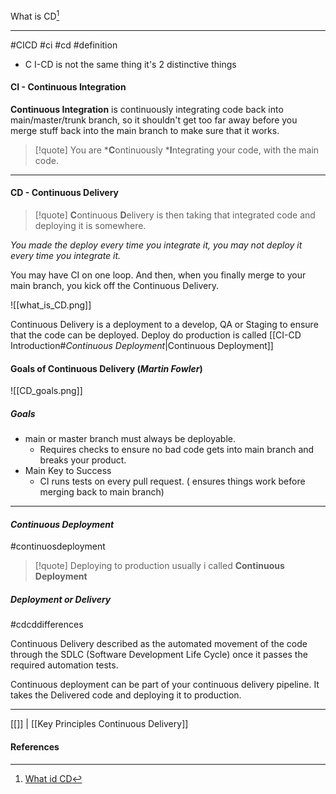 What is CD[^1]
***
#CICD #ci #cd #definition 

- C I-CD is not the same thing it's 2 distinctive things

#### CI - Continuous Integration
**Continuous Integration** is continuously integrating code back into main/master/trunk branch, so it shouldn't get too far away before you merge stuff back into the main branch to make sure that it works.

>[!quote] You are ***C**ontinuously ***I**ntegrating your code, with the main code.
 

***

#### CD - Continuous Delivery

>[!quote] **C**ontinuous **D**elivery is then taking that integrated code and deploying it is somewhere.

*You made the deploy every time you integrate it, you may not deploy it every time you integrate it.*

You may have CI on one loop.
And then, when you finally merge to your main branch, you kick off the Continuous Delivery.

![[what_is_CD.png]]

Continuous Delivery is a deployment to a develop, QA or Staging to ensure that the code can be deployed.
Deploy do production is called [[CI-CD Introduction#*Continuous Deployment*|Continuous Deployment]]

#### Goals of Continuous Delivery (*Martin Fowler*)

![[CD_goals.png]]

##### Goals
- main or master branch must always be deployable.
	- Requires checks to ensure no bad code gets into main branch and breaks your product.
- Main Key to Success
	- CI runs tests on every pull request.
		( ensures things work before merging back to main branch)



***

#### *Continuous Deployment*
#continuosdeployment

>[!quote] Deploying to production usually i called **Continuous Deployment**


##### Deployment or Delivery
#cdcddifferences

Continuous Delivery described as the automated movement of the code through the SDLC (Software Development Life Cycle) once it passes the required automation tests.

Continuous deployment can be part of your continuous delivery pipeline.
It takes the Delivered code and deploying it to production.



***
[[]] | [[Key Principles Continuous Delivery]]
#### References
[^1]: [What id CD](https://www.coursera.org/learn/continuous-integration-and-continuous-delivery-ci-cd/lecture/74BOQ/what-is-continuous-delivery-cd)

